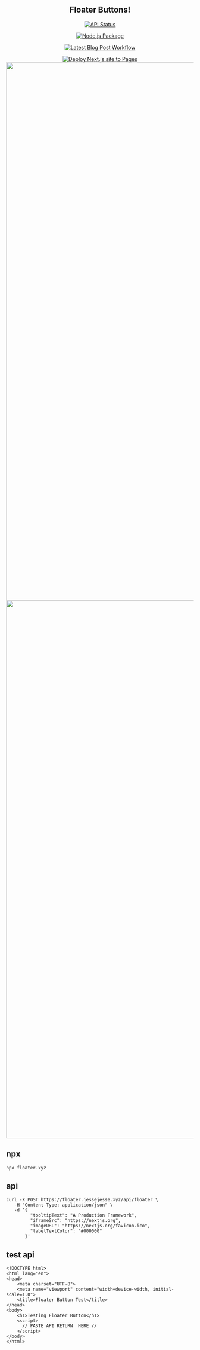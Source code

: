 <div align="center">
    
## Floater Buttons!

[![API Status](https://img.shields.io/endpoint?url=https://floater.jessejesse.xyz/api/floater)](https://floater.jessejesse.xyz/api/floater)

[![Node.js Package](https://github.com/sudo-self/floater-buttons/actions/workflows/npm-publish.yml/badge.svg)](https://github.com/sudo-self/floater-buttons/actions/workflows/npm-publish.yml)

[![Latest Blog Post Workflow](https://github.com/sudo-self/sudo-self/actions/workflows/blogpost.yml/badge.svg?branch=main)](https://github.com/sudo-self/sudo-self/actions/workflows/blogpost.yml)

[![Deploy Next.js site to Pages](https://github.com/sudo-self/floater-b/actions/workflows/nextjs.yml/badge.svg)](https://github.com/sudo-self/floater-b/actions/workflows/nextjs.yml)
<img width="1440" alt="nextjs" src="https://github.com/user-attachments/assets/83df2555-408e-42fd-91a6-727a3e16f1f8">
<img width="1440" alt="npx" src="https://github.com/user-attachments/assets/b690f056-e4d5-42e4-8abc-850ae02d4f08">

</div>

## npx

```
npx floater-xyz
```


##  api

```
curl -X POST https://floater.jessejesse.xyz/api/floater \
   -H "Content-Type: application/json" \
   -d '{
         "tooltipText": "A Production Framework",
         "iframeSrc": "https://nextjs.org",
         "imageURL": "https://nextjs.org/favicon.ico",
         "labelTextColor": "#000000"
       }'

```

## test api

```
<!DOCTYPE html>
<html lang="en">
<head>
    <meta charset="UTF-8">
    <meta name="viewport" content="width=device-width, initial-scale=1.0">
    <title>Floater Button Test</title>
</head>
<body>
    <h1>Testing Floater Button</h1>
    <script>
      // PASTE API RETURN  HERE //
    </script>
</body>
</html>

```

## 
